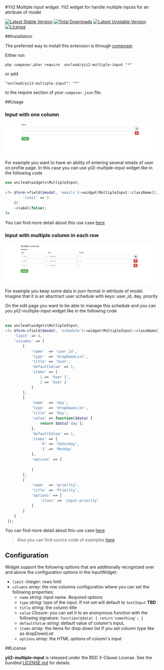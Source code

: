 #Yii2 Multiple input widget.
Yii2 widget for handle multiple inputs for an attribute of model

[![Latest Stable Version](https://poser.pugx.org/unclead/yii2-multiple-input/v/stable)](https://packagist.org/packages/unclead/yii2-multiple-input) [![Total Downloads](https://poser.pugx.org/unclead/yii2-multiple-input/downloads)](https://packagist.org/packages/unclead/yii2-multiple-input) [![Latest Unstable Version](https://poser.pugx.org/unclead/yii2-multiple-input/v/unstable)](https://packagist.org/packages/unclead/yii2-multiple-input) [![License](https://poser.pugx.org/unclead/yii2-multiple-input/license)](https://packagist.org/packages/unclead/yii2-multiple-input)


##Installation


The preferred way to install this extension is through [composer](http://getcomposer.org/download/).

Either run

```
php composer.phar require  unclead/yii2-multiple-input "*"
```

or add

```
"unclead/yii2-multiple-input": "*"
```

to the require section of your `composer.json` file.

##Usage

### Input with one column

![Single column example](./docs/images/single-column.gif?raw=true)

For example you want to have an ability of entering several emails of user on profile page.
In this case you can use yii2-multiple-input widget like in the following code

```php
use unclead\widgets\MultipleInput;

<?= $form->field($model, 'emails')->widget(MultipleInput::className(), [
        'limit' => 5
    ])
    ->label(false);
?>
```

You can find more detail about this use case [here](docs/single_column.md)

### Input with multiple column in each row

![Multiple columns example](./docs/images/multiple-column.gif?raw=true)

For example you keep some data in json format in attribute of model. Imagine that it is an absctract user schedule with keys: user_id, day, priority

On the edit page you want to be able to manage this schedule and you can you yii2-multiple-input widget like in the following code

```php

use unclead\widgets\MultipleInput;
<?= $form->field($model, 'schedule')->widget(MultipleInput::className(), [
    'limit' => 4,
    'columns' => [
        [
            'name'  => 'user_id',
            'type'  => 'dropDownList',
            'title' => 'User',
            'defaultValue' => 1,
            'items' => [
                1 => 'User 1',
                2 => 'User 2'
            ]
        ],
        [
            'name'  => 'day',
            'type'  => 'dropDownList',
            'title' => 'Day',
            'value' => function($data) {
                return $data['day'];
            },
            'defaultValue' => 1,
            'items' => [
                '0' => 'Saturday',
                '1' => 'Monday'
            ],
            'options' => [

            ]
        ],
        [
            'name'  => 'priority',
            'title' => 'Priority',
            'options' => [
                'class' => 'input-priority'
            ]
        ]
    ]
 ]);
```

You can find more detail about this use case [here](docs/multiple_columns.md)

> Also you can find source code of examples [here](./examples/)

## Configuration

Widget support the following options that are additionally recognized over and above the configuration options in the InputWidget:

- `limit`: *integer*: rows limit
- `columns` *array*: the row columns configuration where you can set the following properties:
  - `name` *string*: input name. *Required options*
  - `type` *string*: type of the input. If not set will default to `textInput` **TBD**
  - `title` *string*: the column title
  - `value` *Closure*: you can set it to an anonymous function with the following signature: ```function($data) { return'something'; }```
  - `defaultValue` *string*: default value of column's input,
  - `items` *array*: the items for drop down list if you set column type like as dropDownList
  - `options` *array*: the HTML options of column's input


##License

**yii2-multiple-input** is released under the BSD 3-Clause License. See the bundled [LICENSE.md](./LICENSE.md) for details.
